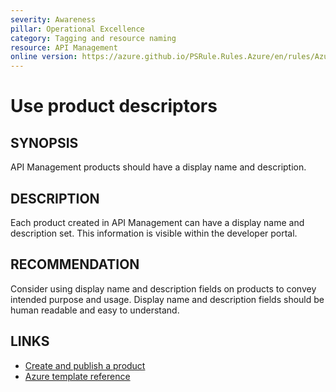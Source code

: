 ```yaml
---
severity: Awareness
pillar: Operational Excellence
category: Tagging and resource naming
resource: API Management
online version: https://azure.github.io/PSRule.Rules.Azure/en/rules/Azure.APIM.ProductDescriptors/
---
```


# Use product descriptors

## SYNOPSIS

API Management products should have a display name and description.

## DESCRIPTION

Each product created in API Management can have a display name and description set.
This information is visible within the developer portal.

## RECOMMENDATION

Consider using display name and description fields on products to convey intended purpose and usage.
Display name and description fields should be human readable and easy to understand.

## LINKS

- [Create and publish a product](https://docs.microsoft.com/azure/api-management/api-management-howto-add-products)
- [Azure template reference](https://docs.microsoft.com/azure/templates/microsoft.apimanagement/service/products#ProductContractProperties)

